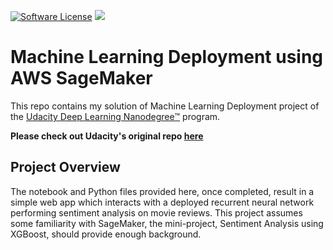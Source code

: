 [![Software License](https://img.shields.io/badge/license-MIT-brightgreen.svg?style=flat-square)](LICENSE)
[![](https://ga4gh.datainsights.cloud/api?repo=dlnd-deployment)](https://github.com/SaschaDittmann/gaforgithub)

# Machine Learning Deployment using AWS SageMaker

This repo contains my solution of Machine Learning Deployment project of the [Udacity Deep Learning Nanodegree™️](https://www.udacity.com/course/deep-learning-nanodegree--nd101) program.

**Please check out Udacity's original repo [here](https://github.com/udacity/sagemaker-deployment/tree/master/Project)**

## Project Overview

The notebook and Python files provided here, once completed, result in a simple web app which interacts with a deployed recurrent neural network performing sentiment analysis on movie reviews. This project assumes some familiarity with SageMaker, the mini-project, Sentiment Analysis using XGBoost, should provide enough background.
